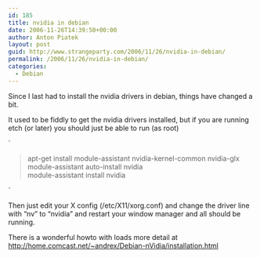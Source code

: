```yaml
---
id: 185
title: nvidia in debian
date: 2006-11-26T14:39:50+00:00
author: Anton Piatek
layout: post
guid: http://www.strangeparty.com/2006/11/26/nvidia-in-debian/
permalink: /2006/11/26/nvidia-in-debian/
categories:
  - Debian
---
```

Since I last had to install the nvidia drivers in debian, things have changed a bit.

It used to be fiddly to get the nvidia drivers installed, but if you are running etch (or later) you should just be able to run (as root)

`</p>
<blockquote><p>apt-get install module-assistant nvidia-kernel-common nvidia-glx<br />
module-assistant auto-install nvidia<br />
module-assistant install nvidia</p></blockquote>
<p>`

Then just edit your X config (/etc/X11/xorg.conf) and change the driver line with &#8220;nv&#8221; to &#8220;nvidia&#8221; and restart your window manager and all should be running.

There is a wonderful howto with loads more detail at <http://home.comcast.net/~andrex/Debian-nVidia/installation.html>